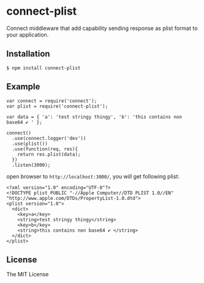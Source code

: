 connect-plist
====

Connect middleware that add capability sending response as plist format to your application.

Installation
----

    $ npm install connect-plist

Example
----

    var connect = require('connect');
    var plist = require('connect-plist');

    var data = { 'a': 'test stringy thingy', 'b': 'this contains non base64 ✔ ' };

    connect()
      .use(connect.logger('dev'))
      .use(plist())
      .use(function(req, res){
        return res.plist(data);
      })
      .listen(3000);

open browser to `http://localhost:3000/`, you will get following plist:

    <?xml version="1.0" encoding="UTF-8"?>
    <!DOCTYPE plist PUBLIC "-//Apple Computer//DTD PLIST 1.0//EN" "http://www.apple.com/DTDs/PropertyList-1.0.dtd">
    <plist version="1.0">
      <dict>
        <key>a</key>
        <string>test stringy thingy</string>
        <key>b</key>
        <string>this contains non base64 ✔ </string>
      </dict>
    </plist>


License
----
The MIT License

